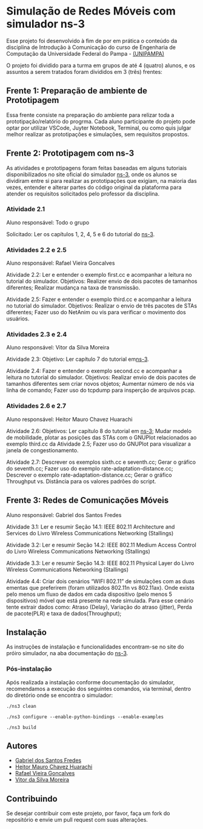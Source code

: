 
# Simulação de Redes Móveis com simulador ns-3
Esse projeto foi desenvolvido à fim de por em prática o conteúdo da disciplina de Introdução à Comunicação do curso de Engenharia de Computação da Universidade Federal do Pampa - [(UNIPAMPA)](https://unipampa.edu.br/)

O projeto foi dividido para a turma em grupos de até 4 (quatro) alunos, e os assuntos a serem tratados foram divididos em 3 (três) frentes:

## Frente 1: Preparação de ambiente de Prototipagem
Essa frente consiste na preparação do ambiente para relizar toda a prototipação/relatório do progrma. Cada aluno participante do projeto pode optar por utilizar VSCode, Juyter Notebook, Terminal, ou como quis julgar melhor realizar as prototipações e simulações, sem requisitos propostos.
## Frente 2: Prototipagem com ns-3
As atividades e prototipagens foram feitas baseadas em alguns tutoriais disponibilizados no site oficial do simulador [ns-3](https://www.nsnam.org/), onde os alunos se dividiram entre si para realizar as prototipações que exigiam, na maioria das vezes, entender e alterar partes do código original da plataforma para atender os requisitos solicitados pelo professor da disciplina.

### Atividade 2.1
Aluno responsável: Todo o grupo

Solicitado: Ler os capítulos 1, 2, 4, 5 e 6 do tutorial do [ns-3](https://www.nsnam.org/).

### Atividades 2.2 e 2.5
Aluno responsável: Rafael Vieira Goncalves

Atividade 2.2: Ler e entender o exemplo first.cc e acompanhar a leitura no tutorial do simulador. Objetivos: Realizer envio de dois pacotes de tamanhos diferentes; Realizar mudança na taxa de transmissão.

Atividade 2.5: Fazer e entender o exemplo third.cc e acompanhar a leitura no tutorial do simulador. Objetivos: Realizar o envio de três pacotes de STAs diferentes; Fazer uso do NetAnim ou vis para verificar o movimento dos usuários.


### Atividades 2.3 e 2.4
Aluno responsável: Vitor da Silva Moreira

Atividade 2.3: Objetivo: Ler capítulo 7 do tutorial em[ns-3](https://www.nsnam.org/).

Atividade 2.4: Fazer e entender o exemplo second.cc e acompanhar a leitura no tutorial do simulador. Objetivos: Realizar envio de dois pacotes de tamanhos diferentes sem criar novos objetos; Aumentar número de nós via linha de comando; Fazer uso do tcpdump para insperção de arquivos pcap.


### Atividades 2.6 e 2.7
Aluno responsável: Heitor Mauro Chavez Huarachi

Atividade 2.6: Objetivos: Ler capítulo 8 do tutorial em [ns-3](https://www.nsnam.org/); Mudar modelo de mobilidade, plotar as posições das STAs com o GNUPlot relacionados ao exemplo third.cc da Atividade 2.5; Fazer uso do GNUPlot para visualizar a janela de congestionamento.

Atividade 2.7: Descrever os exemplos sixth.cc e seventh.cc; Gerar o gráfico do seventh.cc; Fazer uso do exemplo rate-adaptation-distance.cc; Descrever o exemplo rate-adaptation-distance.cc; Gerar o gráfico Throughput vs. Distância para os valores padrões do script.

## Frente 3: Redes de Comunicações Móveis
Aluno responsável: Gabriel dos Santos Fredes

Atividade 3.1: Ler e resumir Seção 14.1: IEEE 802.11 Architecture and Services do Livro Wireless Communications Networking (Stallings)

Atividade 3.2: Ler e resumir Seção 14.2: IEEE 802.11 Medium Access Control do Livro Wireless Communications Networking (Stallings)

Atividade 3.3: Ler e resumir Seção 14.3: IEEE 802.11 Physical Layer do Livro Wireless Communications Networking (Stallings)

Atividade 4.4: Criar dois cenários “WIFI 802.11” de simulações com as duas ementas que preferirem (foram utilizados 802.11n vs 802.11ax). Onde exista pelo menos um fluxo de dados em cada dispositivo (pelo menos 5 dispositivos) móvel que está presente na rede simulada. Para esse cenário tente extrair dados como: Atraso (Delay), Variação do atraso (jitter), Perda de pacote(PLR) e taxa de dados(Throughput);
## Instalação

As instruções de instalação e funcionalidades encontram-se no site do próiro simulador, na aba documentação do [ns-3](https://www.nsnam.org/documentation/).
    
### Pós-instalação
Após realizada a instalação conforme documentação do simulador, recomendamos a execução dos seguintes comandos, via terminal, dentro do diretório onde se encontra o simulador:

```
./ns3 clean

./ns3 configure --enable-python-bindings --enable-examples 

./ns3 build
```

## Autores

- [Gabriel dos Santos Fredes](https://github.com/gabsfredes)
- [Heitor Mauro Chavez Huarachi](https://github.com/elcabriton)
- [Rafael Vieira Goncalves](https://github.com/RafaUnipampa)
- [Vitor da Silva Moreira](https://github.com/TANADOSVV)

## Contribuindo

Se desejar contribuir com este projeto, por favor, faça um fork do repositório e envie um pull request com suas alterações.

